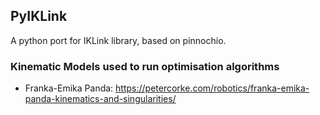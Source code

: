## PyIKLink 

A python port for IKLink library, based on pinnochio. 


### Kinematic Models used to run optimisation algorithms

 - Franka-Emika Panda: https://petercorke.com/robotics/franka-emika-panda-kinematics-and-singularities/

